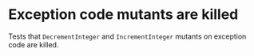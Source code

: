 # Exception code mutants are killed

Tests that `DecrementInteger` and `IncrementInteger` mutants on exception code
are killed.
